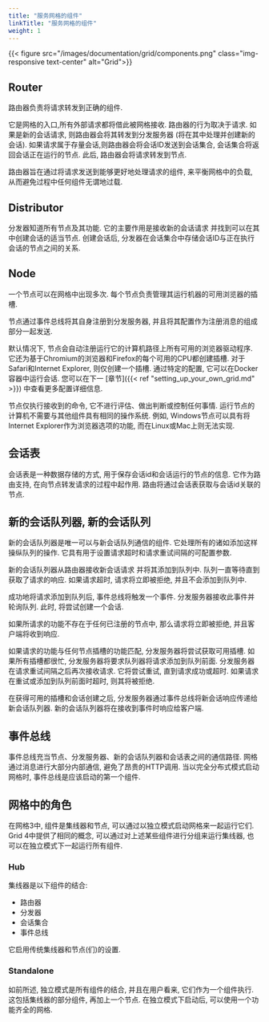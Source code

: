 ```yaml
---
title: "服务网格的组件"
linkTitle: "服务网格的组件"
weight: 1
---
```


{{< figure src="/images/documentation/grid/components.png" class="img-responsive text-center" alt="Grid">}}


## Router

路由器负责将请求转发到正确的组件.

它是网格的入口,所有外部请求都将借此被网格接收.
路由器的行为取决于请求.
如果是新的会话请求,
则路由器会将其转发到分发服务器 (将在其中处理并创建新的会话). 
如果请求属于存量会话,则路由器会将会话ID发送到会话集合,
会话集合将返回会话正在运行的节点.
此后, 路由器会将请求转发到节点.

路由器旨在通过将请求发送到能够更好地处理请求的组件,
来平衡网格中的负载,
从而避免过程中任何组件无谓地过载.

## Distributor

分发器知道所有节点及其功能. 
它的主要作用是接收新的会话请求
并找到可以在其中创建会话的适当节点. 
创建会话后, 分发器在会话集合中存储会话ID与正在执行会话的节点之间的关系. 

## Node

一个节点可以在网格中出现多次.
每个节点负责管理其运行机器的可用浏览器的插槽.

节点通过事件总线将其自身注册到分发服务器,
并且将其配置作为注册消息的组成部分一起发送.

默认情况下, 
节点会自动注册运行它的计算机路径上所有可用的浏览器驱动程序.
它还为基于Chromium的浏览器和Firefox的每个可用的CPU都创建插槽.
对于Safari和Internet Explorer,
则仅创建一个插槽.
通过特定的配置, 
它可以在Docker容器中运行会话.
您可以在下一 [章节]({{< ref "setting_up_your_own_grid.md" >}}) 
中查看更多配置详细信息. 

节点仅执行接收到的命令, 
它不进行评估、做出判断或控制任何事情.
运行节点的计算机不需要与其他组件具有相同的操作系统.
例如, Windows节点可以具有将Internet Explorer作为浏览器选项的功能,
而在Linux或Mac上则无法实现.

## 会话表

会话表是一种数据存储的方式, 
用于保存会话id和会话运行的节点的信息.
它作为路由支持, 
在向节点转发请求的过程中起作用.
路由将通过会话表获取与会话id关联的节点.

## 新的会话队列器, 新的会话队列

新的会话队列器是唯一可以与新会话队列通信的组件.
它处理所有的诸如添加这样操纵队列的操作.
它具有用于设置请求超时和请求重试间隔的可配置参数.

新的会话队列器从路由器接收新会话请求
并将其添加到队列中.
队列一直等待直到获取了请求的响应.
如果请求超时, 
请求将立即被拒绝, 
并且不会添加到队列中. 

成功地将请求添加到队列后, 
事件总线将触发一个事件.
分发服务器接收此事件并轮询队列.
此时, 将尝试创建一个会话.

如果所请求的功能不存在于任何已注册的节点中, 
那么请求将立即被拒绝, 
并且客户端将收到响应.

如果请求的功能与任何节点插槽的功能匹配, 
分发服务器将尝试获取可用插槽.
如果所有插槽都很忙, 
分发服务器将要求队列器将请求添加到队列前面.
分发服务器在请求重试间隔之后再次接收请求.
它将尝试重试, 
直到请求成功或超时.
如果请求在重试或添加到队列前面时超时, 
则其将被拒绝.

在获得可用的插槽和会话创建之后, 
分发服务器通过事件总线将新会话响应传递给新会话队列器.
新的会话队列器将在接收到事件时响应给客户端. 

## 事件总线

事件总线充当节点、分发服务器、新的会话队列器和会话表之间的通信路径.
网格通过消息进行大部分内部通信, 避免了昂贵的HTTP调用.
当以完全分布式模式启动网格时, 事件总线是应该启动的第一个组件.


## 网格中的角色

在网格3中, 组件是集线器和节点, 
可以通过以独立模式启动网格来一起运行它们.
Grid 4中提供了相同的概念, 
可以通过对上述某些组件进行分组来运行集线器, 
也可以在独立模式下一起运行所有组件.

### Hub

集线器是以下组件的结合:

* 路由器
* 分发器
* 会话集合
* 事件总线

它启用传统集线器和节点(们)的设置.

### Standalone

如前所述, 独立模式是所有组件的结合, 
并且在用户看来, 它们作为一个组件执行.
这包括集线器的部分组件, 
再加上一个节点.
在独立模式下启动后, 
可以使用一个功能齐全的网格.
